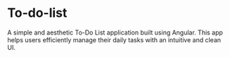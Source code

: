 # To-do-list
A simple and aesthetic To-Do List application built using Angular. This app helps users efficiently manage their daily tasks with an intuitive and clean UI.
